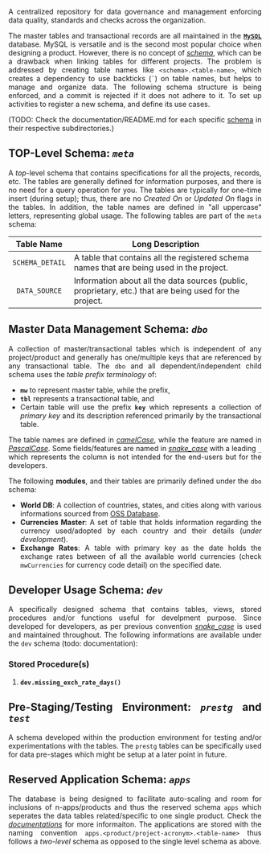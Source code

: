 <div align = "justify">

A centralized repository for data governance and management enforcing data quality, standards and checks across the organization.

The master tables and transactional records are all maintained in the [**`MySQL`**](https://www.mysql.com/) database. MySQL is versatile and is the
second most popular choice when designing a product. However, there is no concept of [*schema*](https://stackoverflow.com/q/1219711/6623589), which
can be a drawback when linking tables for different projects. The problem is addressed by creating table names like `<schema>.<table-name>`, which
creates a dependency to use backticks (<code>`</code>) on table names, but helps to manage and organize data. The following schema structure is being
enforced, and a commit is rejected if it does not adhere to it. To set up activities to register a new schema, and define its use cases.

(TODO: Check the documentation/README.md for each specific [schema](./schema/) in their respective subdirectories.)

## TOP-Level Schema: *`meta`*

A *top*-level schema that contains specifications for all the projects, records, etc. The tables are generally defined for information purposes, and
there is no need for a query operation for you. The tables are typically for one-time insert (during setup); thus, there are no *Created On* or
*Updated On* flags in the tables. In addition, the table names are defined in "all uppercase" letters, representing global usage. The following
tables are part of the `meta` schema:

<div align = "center">

| Table Name | Long Description |
| :---: | --- |
| `SCHEMA_DETAIL` | A table that contains all the registered schema names that are being used in the project. |
| `DATA_SOURCE` | Information about all the data sources (public, proprietary, etc.) that are being used for the project. |

</div>

## Master Data Management Schema: *`dbo`*

A collection of master/transactional tables which is independent of any project/product and generally has one/multiple keys that are referenced by
any transactional table. The `dbo` and all dependent/independent child schema uses the *table prefix terminology* of:

* **`mw`** to represent master table, while the prefix,
* **`tbl`** represents a transactional table, and 
* Certain table will use the prefix **`key`** which represents a collection of *primary key* and its description referenced primarily by the transactional table.

The table names are defined in [*camelCase*](https://en.wikipedia.org/wiki/Camel_case), while the feature are named in
[*PascalCase*](https://www.theserverside.com/definition/Pascal-case). Some fields/features are named in
[*snake_case*](https://en.wikipedia.org/wiki/Snake_case) with a leading `_` which represents the column is not intended for the end-users but for
the developers.

The following **modules**, and their tables are primarily defined under the `dbo` schema:

* **World DB**: A collection of countries, states, and cities along with various informations sourced from [OSS Database](https://countrystatecity.in/).
* **Currencies Master**: A set of table that holds information regarding the currency used/adopted by each country and their details (*under development*).
* **Exchange Rates**: A table with primary key as the date holds the exchange rates between of all the available world currencies (check `mwCurrencies` for
currency code detail) on the specified date.

## Developer Usage Schema: *`dev`*

A specifically designed schema that contains tables, views, stored procedures and/or functions useful for develpment purpose. Since developed for
developers, as per previous convention [*snake_case*](https://en.wikipedia.org/wiki/Snake_case) is used and maintained throughout. The following
informations are available under the `dev` schema (todo: documentation):

### Stored Procedure(s)

1. **`dev.missing_exch_rate_days()`**

## Pre-Staging/Testing Environment: *`prestg`* and *`test`*

A schema developed within the production environment for testing and/or experimentations with the tables. The `prestg` tables can be specifically
used for data pre-stages which might be setup at a later point in future.

## Reserved Application Schema: **_`apps`_**

The database is being designed to facilitate auto-scaling and room for inclusions of n-apps/products and thus the reserved schema `apps` which
seperates the data tables related/specific to one single product. Check the [_documentations_](./schema/app/README.md) for more informaiton. The
applications are stored with the naming convention `apps.<product/project-acronym>.<table-name>` thus follows a *two-level* schema as opposed to the
single level schema as above.

</div>

